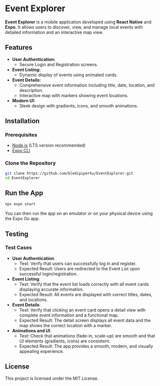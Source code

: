 # Event Explorer

**Event Explorer** is a mobile application developed using **React Native** and **Expo**. It allows users to discover, view, and manage local events with detailed information and an interactive map view.

## Features

- **User Authentication:**
  - Secure Login and Registration screens.
- **Event Listing:**
  - Dynamic display of events using animated cards.
- **Event Details:**
  - Comprehensive event information including title, date, location, and description.
  - Interactive map with markers showing event locations.
- **Modern UI:**
  - Sleek design with gradients, icons, and smooth animations.

## Installation

### Prerequisites

- [Node.js](https://nodejs.org/) (LTS version recommended)
- [Expo CLI](https://docs.expo.dev/workflow/expo-cli/)

### Clone the Repository

```bash
git clone https://github.com/bledipiperku/EventExplorer.git
cd EventExplorer
```

## Run the App

```bash
npx expo start
```

You can then run the app on an emulator or on your physical device using the Expo Go app.

## Testing

### Test Cases

- **User Authentication**:
  - Test: Verify that users can successfully log in and register.
  - Expected Result: Users are redirected to the Event List upon successful login/registration.
- **Event Listing**:
  - Test: Verify that the event list loads correctly with all event cards displaying accurate information.
  - Expected Result: All events are displayed with correct titles, dates, and locations.
- **Event Details**:
  - Test: Verify that clicking an event card opens a detail view with complete event information and a functional map.
  - Expected Result: The detail screen displays all event data and the map shows the correct location with a marker.
- **Animations and UI**:
  - Test: Check that animations (fade-in, scale-up) are smooth and that UI elements (gradients, icons) are consistent.
  - Expected Result: The app provides a smooth, modern, and visually appealing experience.

## License

This project is licensed under the MIT License.
